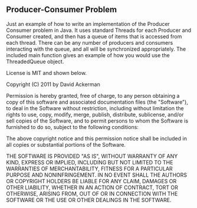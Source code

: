 ## Producer-Consumer Problem ##

Just an example of how to write an implementation of the Producer Consumer problem in Java.  It uses standard Threads for each Producer and Consumer created, and then has a queue of items that is accessed from each thread.  There can be any number of producers and consumers interacting with the queue, and all will be synchronized appropriately.  The included main function gives an example of how you would use the ThreadedQueue object.

License is MIT and shown below.

Copyright (C) 2011 by David Ackerman

Permission is hereby granted, free of charge, to any person obtaining a copy
of this software and associated documentation files (the "Software"), to deal
in the Software without restriction, including without limitation the rights
to use, copy, modify, merge, publish, distribute, sublicense, and/or sell
copies of the Software, and to permit persons to whom the Software is
furnished to do so, subject to the following conditions:

The above copyright notice and this permission notice shall be included in
all copies or substantial portions of the Software.

THE SOFTWARE IS PROVIDED "AS IS", WITHOUT WARRANTY OF ANY KIND, EXPRESS OR
IMPLIED, INCLUDING BUT NOT LIMITED TO THE WARRANTIES OF MERCHANTABILITY,
FITNESS FOR A PARTICULAR PURPOSE AND NONINFRINGEMENT. IN NO EVENT SHALL THE
AUTHORS OR COPYRIGHT HOLDERS BE LIABLE FOR ANY CLAIM, DAMAGES OR OTHER
LIABILITY, WHETHER IN AN ACTION OF CONTRACT, TORT OR OTHERWISE, ARISING FROM,
OUT OF OR IN CONNECTION WITH THE SOFTWARE OR THE USE OR OTHER DEALINGS IN
THE SOFTWARE.